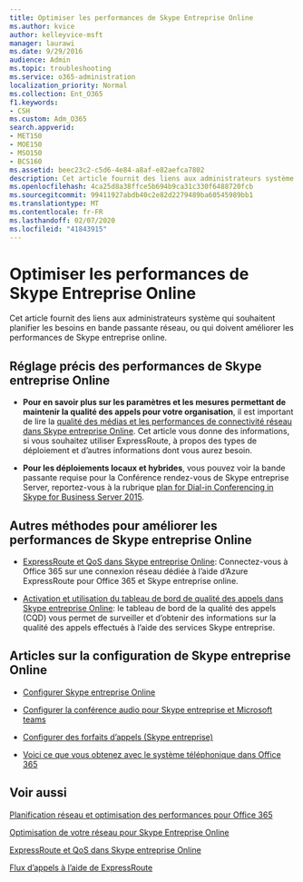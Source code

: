 ```yaml
---
title: Optimiser les performances de Skype Entreprise Online
ms.author: kvice
author: kelleyvice-msft
manager: laurawi
ms.date: 9/29/2016
audience: Admin
ms.topic: troubleshooting
ms.service: o365-administration
localization_priority: Normal
ms.collection: Ent_O365
f1.keywords:
- CSH
ms.custom: Adm_O365
search.appverid:
- MET150
- MOE150
- MSO150
- BCS160
ms.assetid: beec23c2-c5d6-4e84-a8af-e82aefca7802
description: Cet article fournit des liens aux administrateurs système qui souhaitent planifier les besoins en bande passante réseau, ou qui doivent améliorer les performances de Skype entreprise online.
ms.openlocfilehash: 4ca25d8a38ffce5b694b9ca31c330f6488720fcb
ms.sourcegitcommit: 99411927abdb40c2e82d2279489ba60545989bb1
ms.translationtype: MT
ms.contentlocale: fr-FR
ms.lasthandoff: 02/07/2020
ms.locfileid: "41843915"
---
```

# <a name="tune-skype-for-business-online-performance"></a>Optimiser les performances de Skype Entreprise Online

Cet article fournit des liens aux administrateurs système qui souhaitent planifier les besoins en bande passante réseau, ou qui doivent améliorer les performances de Skype entreprise online. 
  
## <a name="fine-tuning-skype-for-business-online-performance"></a>Réglage précis des performances de Skype entreprise Online

- **Pour en savoir plus sur les paramètres et les mesures permettant de maintenir la qualité des appels pour votre organisation**, il est important de lire la [qualité des médias et les performances de connectivité réseau dans Skype entreprise Online](https://docs.microsoft.com/skypeforbusiness/optimizing-your-network/media-quality-and-network-connectivity-performance). Cet article vous donne des informations, si vous souhaitez utiliser ExpressRoute, à propos des types de déploiement et d’autres informations dont vous aurez besoin.
    
- **Pour les déploiements locaux et hybrides**, vous pouvez voir la bande passante requise pour la Conférence rendez-vous de Skype entreprise Server, reportez-vous à la rubrique [plan for Dial-in Conferencing in Skype for Business Server 2015](https://docs.microsoft.com/skypeforbusiness/plan-your-deployment/conferencing/dial-in-conferencing).
    
## <a name="more-ways-to-improve-skype-for-business-online-performance"></a>Autres méthodes pour améliorer les performances de Skype entreprise Online

- [ExpressRoute et QoS dans Skype entreprise Online](https://docs.microsoft.com/skypeforbusiness/optimizing-your-network/expressroute-and-qos-in-skype-for-business-online): Connectez-vous à Office 365 sur une connexion réseau dédiée à l’aide d’Azure ExpressRoute pour Office 365 et Skype entreprise online. 
    
- [Activation et utilisation du tableau de bord de qualité des appels dans Skype entreprise Online](https://docs.microsoft.com/SkypeForBusiness/using-call-quality-in-your-organization/turning-on-and-using-call-quality-dashboard): le tableau de bord de la qualité des appels (CQD) vous permet de surveiller et d’obtenir des informations sur la qualité des appels effectués à l’aide des services Skype entreprise. 
    
## <a name="articles-on-setting-up-skype-for-business-online"></a>Articles sur la configuration de Skype entreprise Online

- [Configurer Skype entreprise Online](https://docs.microsoft.com/skypeforbusiness/set-up-skype-for-business-online/set-up-skype-for-business-online)
    
- [Configurer la conférence audio pour Skype entreprise et Microsoft teams](https://docs.microsoft.com/skypeforbusiness/audio-conferencing-in-office-365/set-up-audio-conferencing)
    
- [Configurer des forfaits d’appels (Skype entreprise)](https://docs.microsoft.com/SkypeForBusiness/what-are-calling-plans-in-office-365/set-up-calling-plans)
    
- [Voici ce que vous obtenez avec le système téléphonique dans Office 365](https://docs.microsoft.com/skypeforbusiness/what-is-phone-system-in-office-365/here-s-what-you-get-with-phone-system)
    
## <a name="see-also"></a>Voir aussi

[Planification réseau et optimisation des performances pour Office 365](network-planning-and-performance.md)
  
[Optimisation de votre réseau pour Skype Entreprise Online](https://docs.microsoft.com/skypeforbusiness/optimizing-your-network/optimizing-your-network)
  
[ExpressRoute et QoS dans Skype entreprise Online](https://docs.microsoft.com/skypeforbusiness/optimizing-your-network/expressroute-and-qos-in-skype-for-business-online)
  
[Flux d’appels à l’aide de ExpressRoute](https://docs.microsoft.com/skypeforbusiness/optimizing-your-network/call-flow-using-expressroute)

